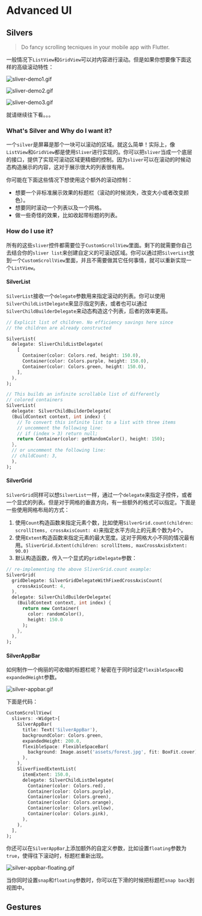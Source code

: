 # Advanced UI

## Silvers

> Do fancy scrolling tecniques in your mobile app with Flutter.

一般情况下`ListView`和`GridView`可以对内容进行滚动。但是如果你想要像下面这样的高级滚动特性：

![sliver-demo1.gif](./images/silver-demo1.gif)

![sliver-demo2.gif](./images/sliver-demo2.gif)

![sliver-demo3.gif](./images/sliver-demo3.gif)

就请继续往下看。。。

### What's Silver and Why do I want it?

一个`silver`是屏幕是那个一块可以滚动的区域。就这么简单！实际上，像`ListView`和`GridView`都是使用`Sliver`进行实现的。你可以把`sliver`当成一个底层的接口，提供了实现可滚动区域更精细的控制。因为`sliver`可以在滚动的时候动态构造展示的内容，这对于展示很大的列表很有用。

你可能在下面这些情况下想使用这个额外的滚动控制：

* 想要一个非标准展示效果的标题栏（滚动的时候消失，改变大小或者改变颜色）。
* 想要同时滚动一个列表以及一个网格。
* 做一些奇怪的效果，比如收起带标题的列表。

### How do I use it?

所有的这些`sliver`控件都需要位于`CustomScrollView`里面。剩下的就需要你自己去结合你的`sliver list`来创建自定义的可滚动区域。你可以通过把`SilverList`放到一个`CustomScrollView`里面，并且不需要做其它任何事情，就可以重新实现一个`ListView`。

#### SilverList

`SilverList`接收一个`delegate`参数用来指定滚动的列表。你可以使用`SilverChildListDelegate`来显示指定列表，或者也可以通过`SilverChildBuilderDelegate`来动态构造这个列表，后者的效率更高。

```dart
// Explicit list of children. No efficiency savings here since
// the children are already constructed

SilverList(
  delegate: SliverChildListDelegate(
    [
      Container(color: Colors.red, height: 150.0),
      Container(color: Colors.purple, height: 150.0),
      Container(color: Colors.green, height: 150.0),
    ],
  ),
);

// This builds an infinite scrollable list of differently
// colored containers
SilverList(
  delegate: SilverChildBuilderDelegate(
  (BuildContext context, int index) {
    // To convert this infinite list to a list with three items
    // uncomment the following line:
    // if (index > 3) return null;
    return Container(color: getRandomColor(), height: 150);
  },
  // or uncomment the following line: 
  // childCount: 3,
  ),
);
```

#### SilverGrid
`SilverGrid`同样可以想`SilverList`一样，通过一个`delegate`来指定子控件，或者一个显式的列表。但是对于网格的垂直方向，有一些额外的格式可以指定。下面是一些使用网格布局的方式：

1. 使用`Count`构造函数来指定元素个数，比如使用`SilverGrid.count(children: scrollItems, crossAxisCount: 4)`来指定水平方向上的元素个数为4个。
2. 使用`Extent`构造函数来指定元素的最大宽度。这对于网格大小不同的情况最有用。`SliverGrid.Extent(children: scrollItems, maxCrossAxisExtent: 90.0)`
3. 默认构造函数，传入一个显式的`gridDelegate`参数：

```dart
// re-implementing the above SliverGrid.count example:
SilverGrid(
  gridDelegate: SilverGridDelegateWithFixedCrossAxisCount(
    crossAxisCount: 4,
  ),
  delegate: SilverChildBuilderDelegate(
    (BuildContext context, int index) {
      return new Container(
        color: randomColor(),
        height: 150.0
      );
    },
  ),
);
```

#### SilverAppBar
如何制作一个绚丽的可收缩的标题栏呢？秘密在于同时设定`flexibleSpace`和`expandedHeight`参数。

![silver-appbar.gif](./images/silver-appbar.gif)

下面是代码：

```dart
CustomScrollView(
  slivers: <Widget>[
    SilverAppBar(
      title: Text('SilverAppBar'),
      backgroundColor: Colors.green,
      expandedHeight: 200.0,
      flexibleSpace: FlexibleSpaceBar(
        background: Image.asset('assets/forest.jpg', fit: BoxFit.cover),
      ),
    ),
    SliverFixedExtentList(
      itemExtent: 150.0,
      delegate: SilverChildListDelegate(
        Container(color: Colors.red),
        Container(color: Colors.purple),
        Container(color: Colors.green),
        Container(color: Colors.orange),
        Container(color: Colors.yellow),
        Container(color: Colors.pink),
      ),
    ),
  ],
);
```
你还可以在`SilverAppBar`上添加额外的自定义参数，比如设置`floating`参数为`true`，使得往下滚动时，标题栏重新出现。

![silver-appbar-floating.gif](./images/silver-appbar-floating.gif)

当你同时设置`snap`和`floating`参数时，你可以在下滑的时候把标题栏`snap back`到视图中。

## Gestures

